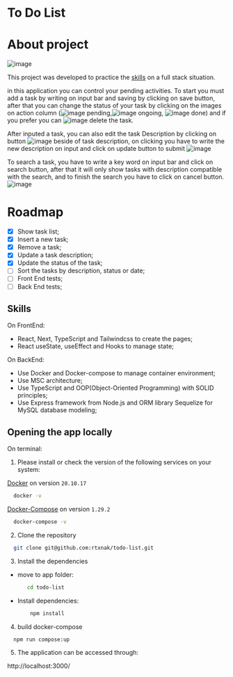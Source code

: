 # To Do List

# About project
![image](https://user-images.githubusercontent.com/88905400/177243847-b950ce07-941c-4cce-bf3d-8f1dbc282837.png)

This project was developed to practice the [skills](#skills) on a full stack situation.

in this application you can control your pending activities. To start you must add a task by writing on input bar and saving by clicking on save button,
after that you can change the status of your task by clicking on the images on action column (![image](https://user-images.githubusercontent.com/88905400/177244846-8b18d96d-a0c6-4c9a-b884-e4e443817e0e.png) pending,![image](https://user-images.githubusercontent.com/88905400/177244916-b0d3d558-4971-4c4f-acfe-cff5da53279d.png) ongoing, ![image](https://user-images.githubusercontent.com/88905400/177244969-f6c35499-a026-4de7-8012-422d8c15850b.png)
done) and if you prefer you can ![image](https://user-images.githubusercontent.com/88905400/177245044-a4a70f22-f87b-4cf7-bf40-bcdbdaf05617.png) delete the task.

After inputed a task, you can also edit the task Description by clicking on button ![image](https://user-images.githubusercontent.com/88905400/177245345-92405fe7-b8f5-4dde-8266-b37227cb37ae.png)
 beside of task description, on clicking you have to write the new description on input and click on update button to submit 
![image](https://user-images.githubusercontent.com/88905400/177245662-aab83727-da55-4dca-88a8-4af0aa9d42e2.png)

To search a task, you have to write a key word on input bar and click on search button, after that it will only show tasks with description compatible with the search, and to finish the search you have to click on cancel button.
![image](https://user-images.githubusercontent.com/88905400/177246127-1691c9f9-bd97-4ab5-a5c9-8c57fe39964b.png)

# Roadmap
 - [x] Show task list;
 - [x] Insert a new task;
 - [x] Remove a task;
 - [x] Update a task description;
 - [x] Update the status of the task;
 - [ ] Sort the tasks by description, status or date;
 - [ ] Front End tests;
 - [ ] Back End tests;

## Skills 
On FrontEnd:
 - React, Next, TypeScript and Tailwindcss to create the pages;
 - React useState, useEffect and Hooks to manage state;
 
On BackEnd:
  - Use Docker and Docker-compose to manage container environment;
  - Use MSC architecture;
  - Use TypeScript and OOP(Object-Oriented Programming) with SOLID principles;
  - Use Express framework from Node.js and ORM library Sequelize for MySQL database modeling;

## Opening the app locally
On terminal:

1. Please install or check the version of the following services on your system:

[Docker](https://docs.docker.com/get-docker/) on version `20.10.17`
```bash
  docker -v
```
[Docker-Compose](https://docs.docker.com/compose/install/) on version `1.29.2`
```bash
  docker-compose -v
```

2. Clone the repository

```bash
  git clone git@github.com:rtxnak/todo-list.git
```

3. Install the dependencies
  * move to app folder:
  
    ```bash
       cd todo-list
    ```
    
  * Install dependencies:
  
    ```bash
        npm install
    ```

4. build docker-compose

```bash
  npm run compose:up
```

5. The application can be accessed through:

http://localhost:3000/
